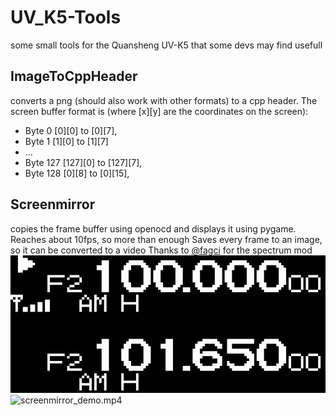 # UV_K5-Tools

some small tools for the Quansheng UV-K5 that some devs may find usefull

## ImageToCppHeader

converts a png (should also work with other formats) to a cpp header.
The screen buffer format is (where [x][y] are the coordinates on the screen):
- Byte 0 [0][0] to [0][7], 
- Byte 1 [1][0] to [1][7]
- ... 
- Byte 127 [127][0] to [127][7], 
- Byte 128 [0][8] to [0][15], 

## Screenmirror

copies the frame buffer using openocd and displays it using pygame. Reaches about 10fps, so more than enough
Saves every frame to an image, so it can be converted to a video
Thanks to [@fagci](https://github.com/fagci) for the spectrum mod
![screenmirror_demo.mp4](media/screenrecording.gif)
![screenmirror_demo.mp4](media/screenmirror_demo.gif)